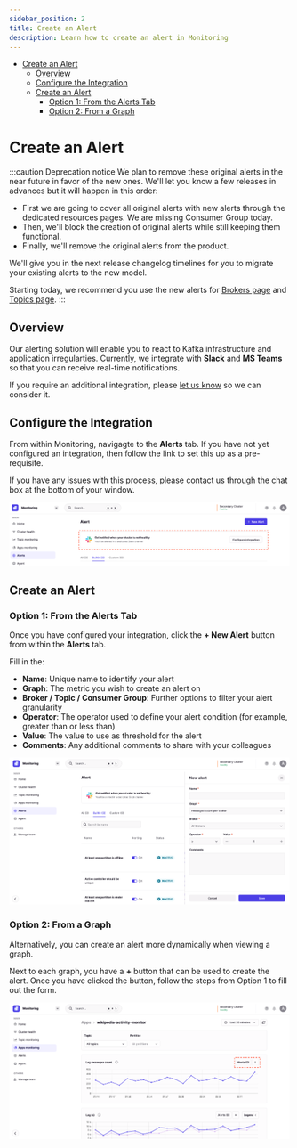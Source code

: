 ```yaml
---
sidebar_position: 2
title: Create an Alert
description: Learn how to create an alert in Monitoring
---
```

- [Create an Alert](#create-an-alert)
  - [Overview](#overview)
  - [Configure the Integration](#configure-the-integration)
  - [Create an Alert](#create-an-alert-1)
    - [Option 1: From the Alerts Tab](#option-1-from-the-alerts-tab)
    - [Option 2: From a Graph](#option-2-from-a-graph)


# Create an Alert

:::caution Deprecation notice
We plan to remove these original alerts in the near future in favor of the new ones. We'll let you know a few releases in advances but it will happen in this order:
- First we are going to cover all original alerts with new alerts through the dedicated resources pages. We are missing Consumer Group today.
- Then, we'll block the creation of original alerts while still keeping them functional.
- Finally, we'll remove the original alerts from the product.

We'll give you in the next release changelog timelines for you to migrate your existing alerts to the new model.

Starting today, we recommend you use the new alerts for [Brokers page](/platform/navigation/console/brokers/) and [Topics page](/platform/navigation/console/topics/topic-graphs/).
:::

## Overview

Our alerting solution will enable you to react to Kafka infrastructure and application irregularties. Currently, we integrate with **Slack** and **MS Teams** so that you can receive real-time notifications.

If you require an additional integration, please [let us know](https://conduktor.io/roadmap) so we can consider it.

## Configure the Integration

From within Monitoring, navigagte to the **Alerts** tab. If you have not yet configured an integration, then follow the link to set this up as a pre-requisite.

If you have any issues with this process, please contact us through the chat box at the bottom of your window.

![Configure the integration](assets/monitoring-configure.png)


## Create an Alert

### Option 1: From the Alerts Tab

Once you have configured your integration, click the **+ New Alert** button from within the **Alerts** tab.

Fill in the:

- **Name**: Unique name to identify your alert
- **Graph**: The metric you wish to create an alert on
- **Broker / Topic / Consumer Group**: Further options to filter your alert granularity
- **Operator**: The operator used to define your alert condition (for example, greater than or less than)
- **Value**: The value to use as threshold for the alert
- **Comments**: Any additional comments to share with your colleagues

![Alert from tab](assets/monitoring-alert-1.png)

### Option 2: From a Graph

Alternatively, you can create an alert more dynamically when viewing a graph.

Next to each graph, you have a **+** button that can be used to create the alert. Once you have clicked the button, follow the steps from Option 1 to fill out the form.

![Alert from graph](assets/monitoring-alert-2.png)
